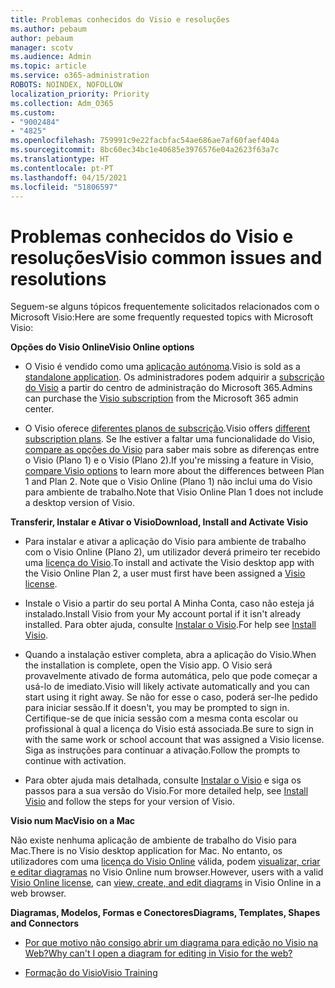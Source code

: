 ```yaml
---
title: Problemas conhecidos do Visio e resoluções
ms.author: pebaum
author: pebaum
manager: scotv
ms.audience: Admin
ms.topic: article
ms.service: o365-administration
ROBOTS: NOINDEX, NOFOLLOW
localization_priority: Priority
ms.collection: Adm_O365
ms.custom:
- "9002484"
- "4825"
ms.openlocfilehash: 759991c9e22facbfac54ae686ae7af60faef404a
ms.sourcegitcommit: 8bc60ec34bc1e40685e3976576e04a2623f63a7c
ms.translationtype: HT
ms.contentlocale: pt-PT
ms.lasthandoff: 04/15/2021
ms.locfileid: "51806597"
---
```

# <a name="visio-common-issues-and-resolutions"></a><span data-ttu-id="bd879-102">Problemas conhecidos do Visio e resoluções</span><span class="sxs-lookup"><span data-stu-id="bd879-102">Visio common issues and resolutions</span></span>

<span data-ttu-id="bd879-103">Seguem-se alguns tópicos frequentemente solicitados relacionados com o Microsoft Visio:</span><span class="sxs-lookup"><span data-stu-id="bd879-103">Here are some frequently requested topics with Microsoft Visio:</span></span>

<span data-ttu-id="bd879-104">**Opções do Visio Online**</span><span class="sxs-lookup"><span data-stu-id="bd879-104">**Visio Online options**</span></span>

- <span data-ttu-id="bd879-105">O Visio é vendido como uma [aplicação autónoma](https://products.office.com/visio/flowchart-software).</span><span class="sxs-lookup"><span data-stu-id="bd879-105">Visio is sold as a [standalone application](https://products.office.com/visio/flowchart-software).</span></span> <span data-ttu-id="bd879-106">Os administradores podem adquirir a [subscrição do Visio](https://docs.microsoft.com/alchemyinsights/purchase-visio-subscription) a partir do centro de administração do Microsoft 365.</span><span class="sxs-lookup"><span data-stu-id="bd879-106">Admins can purchase the [Visio subscription](https://docs.microsoft.com/alchemyinsights/purchase-visio-subscription) from the Microsoft 365 admin center.</span></span>

- <span data-ttu-id="bd879-107">O Visio oferece [diferentes planos de subscrição](https://products.office.com/visio/microsoft-visio-plans-and-pricing-compare-visio-options).</span><span class="sxs-lookup"><span data-stu-id="bd879-107">Visio offers [different subscription plans](https://products.office.com/visio/microsoft-visio-plans-and-pricing-compare-visio-options).</span></span> <span data-ttu-id="bd879-108">Se lhe estiver a faltar uma funcionalidade do Visio, [compare as opções do Visio](https://products.office.com/visio/microsoft-visio-plans-and-pricing-compare-visio-options) para saber mais sobre as diferenças entre o Visio (Plano 1) e o Visio (Plano 2).</span><span class="sxs-lookup"><span data-stu-id="bd879-108">If you're missing a feature in Visio, [compare Visio options](https://products.office.com/visio/microsoft-visio-plans-and-pricing-compare-visio-options) to learn more about the differences between Plan 1 and Plan 2.</span></span>  <span data-ttu-id="bd879-109">Note que o Visio Online (Plano 1) não inclui uma do Visio para ambiente de trabalho.</span><span class="sxs-lookup"><span data-stu-id="bd879-109">Note that Visio Online Plan 1 does not include a desktop version of Visio.</span></span>

<span data-ttu-id="bd879-110">**Transferir, Instalar e Ativar o Visio**</span><span class="sxs-lookup"><span data-stu-id="bd879-110">**Download, Install and Activate Visio**</span></span>

- <span data-ttu-id="bd879-111">Para instalar e ativar a aplicação do Visio para ambiente de trabalho com o Visio Online (Plano 2), um utilizador deverá primeiro ter recebido uma [licença do Visio](https://docs.microsoft.com/microsoft-365/admin/add-users/add-users).</span><span class="sxs-lookup"><span data-stu-id="bd879-111">To install and activate the Visio desktop app with the Visio Online Plan 2, a user must first have been assigned a [Visio license](https://docs.microsoft.com/microsoft-365/admin/add-users/add-users).</span></span>

- <span data-ttu-id="bd879-112">Instale o Visio a partir do seu portal A Minha Conta, caso não esteja já instalado.</span><span class="sxs-lookup"><span data-stu-id="bd879-112">Install Visio from your My account portal if it isn't already installed.</span></span> <span data-ttu-id="bd879-113">Para obter ajuda, consulte [Instalar o Visio](https://support.office.com/article/f98f21e3-aa02-4827-9167-ddab5b025710).</span><span class="sxs-lookup"><span data-stu-id="bd879-113">For help see [Install Visio](https://support.office.com/article/f98f21e3-aa02-4827-9167-ddab5b025710).</span></span>

- <span data-ttu-id="bd879-114">Quando a instalação estiver completa, abra a aplicação do Visio.</span><span class="sxs-lookup"><span data-stu-id="bd879-114">When the installation is complete, open the Visio app.</span></span> <span data-ttu-id="bd879-115">O Visio será provavelmente ativado de forma automática, pelo que pode começar a usá-lo de imediato.</span><span class="sxs-lookup"><span data-stu-id="bd879-115">Visio will likely activate automatically and you can start using it right away.</span></span> <span data-ttu-id="bd879-116">Se não for esse o caso, poderá ser-lhe pedido para iniciar sessão.</span><span class="sxs-lookup"><span data-stu-id="bd879-116">If it doesn't, you may be prompted to sign in.</span></span> <span data-ttu-id="bd879-117">Certifique-se de que inicia sessão com a mesma conta escolar ou profissional à qual a licença do Visio está associada.</span><span class="sxs-lookup"><span data-stu-id="bd879-117">Be sure to sign in with the same work or school account that was assigned a Visio license.</span></span> <span data-ttu-id="bd879-118">Siga as instruções para continuar a ativação.</span><span class="sxs-lookup"><span data-stu-id="bd879-118">Follow the prompts to continue with activation.</span></span>

- <span data-ttu-id="bd879-119">Para obter ajuda mais detalhada, consulte [Instalar o Visio](https://support.office.com/article/f98f21e3-aa02-4827-9167-ddab5b025710) e siga os passos para a sua versão do Visio.</span><span class="sxs-lookup"><span data-stu-id="bd879-119">For more detailed help, see [Install Visio](https://support.office.com/article/f98f21e3-aa02-4827-9167-ddab5b025710) and follow the steps for your version of Visio.</span></span>

<span data-ttu-id="bd879-120">**Visio num Mac**</span><span class="sxs-lookup"><span data-stu-id="bd879-120">**Visio on a Mac**</span></span>

<span data-ttu-id="bd879-121">Não existe nenhuma aplicação de ambiente de trabalho do Visio para Mac.</span><span class="sxs-lookup"><span data-stu-id="bd879-121">There is no Visio desktop application for Mac.</span></span> <span data-ttu-id="bd879-122">No entanto, os utilizadores com uma [licença do Visio Online](https://docs.microsoft.com/microsoft-365/admin/add-users/add-users) válida, podem [visualizar, criar e editar diagramas](https://support.office.com/article/06f04845-91b8-4e8f-881f-a43c970735fc) no Visio Online num browser.</span><span class="sxs-lookup"><span data-stu-id="bd879-122">However, users with a valid [Visio Online license](https://docs.microsoft.com/microsoft-365/admin/add-users/add-users), can [view, create, and edit diagrams](https://support.office.com/article/06f04845-91b8-4e8f-881f-a43c970735fc) in Visio Online in a web browser.</span></span>

<span data-ttu-id="bd879-123">**Diagramas, Modelos, Formas e Conectores**</span><span class="sxs-lookup"><span data-stu-id="bd879-123">**Diagrams, Templates, Shapes and Connectors**</span></span>

- [<span data-ttu-id="bd879-124">Por que motivo não consigo abrir um diagrama para edição no Visio na Web?</span><span class="sxs-lookup"><span data-stu-id="bd879-124">Why can't I open a diagram for editing in Visio for the web?</span></span>](https://support.microsoft.com/office/ea4a23d3-21d3-4878-945e-cf1be4140357)

- [<span data-ttu-id="bd879-125">Formação do Visio</span><span class="sxs-lookup"><span data-stu-id="bd879-125">Visio Training</span></span>](https://support.office.com/article/visio-training-e058bcfa-1d90-4653-afc6-e84d54cf94a6)
